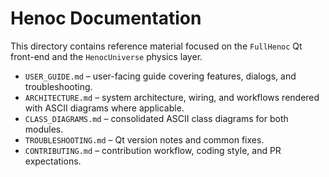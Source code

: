 # Henoc Documentation

This directory contains reference material focused on the `FullHenoc` Qt front-end and the `HenocUniverse` physics layer.

- `USER_GUIDE.md` – user-facing guide covering features, dialogs, and troubleshooting.
- `ARCHITECTURE.md` – system architecture, wiring, and workflows rendered with ASCII diagrams where applicable.
- `CLASS_DIAGRAMS.md` – consolidated ASCII class diagrams for both modules.
- `TROUBLESHOOTING.md` – Qt version notes and common fixes.
- `CONTRIBUTING.md` – contribution workflow, coding style, and PR expectations.

